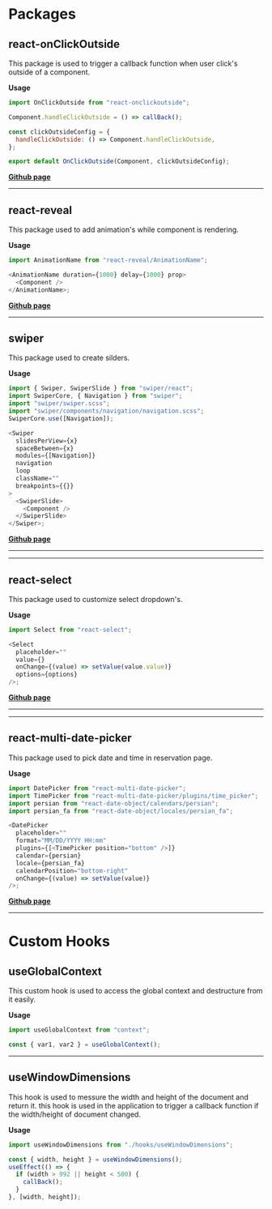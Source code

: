 # Packages

## react-onClickOutside

This package is used to trigger a callback function when user click's outside of a component.

**Usage**

```javascript
import OnClickOutside from "react-onclickoutside";

Component.handleClickOutside = () => callBack();

const clickOutsideConfig = {
  handleClickOutside: () => Component.handleClickOutside,
};

export default OnClickOutside(Component, clickOutsideConfig);
```

**[Github page](https://github.com/Pomax/react-onclickoutside)**

---

## react-reveal

This package used to add animation's while component is rendering.

**Usage**

```javascript
import AnimationName from "react-reveal/AnimationName";

<AnimationName duration={1000} delay={1000} prop>
  <Component />
</AnimationName>;
```

**[Github page](https://github.com/rnosov/react-reveal)**

---

## swiper

This package used to create silders.

**Usage**

```javascript
import { Swiper, SwiperSlide } from "swiper/react";
import SwiperCore, { Navigation } from "swiper";
import "swiper/swiper.scss";
import "swiper/components/navigation/navigation.scss";
SwiperCore.use([Navigation]);

<Swiper
  slidesPerView={x}
  spaceBetween={x}
  modules={[Navigation]}
  navigation
  loop
  className=""
  breakpoints={{}}
>
  <SwiperSlide>
    <Component />
  </SwiperSlide>
</Swiper>;
```

**[Github page](https://github.com/nolimits4web/swiper)**

---

---

## react-select

This package used to customize select dropdown's.

**Usage**

```javascript
import Select from "react-select";

<Select
  placeholder=""
  value={}
  onChange={(value) => setValue(value.value)}
  options={options}
/>;
```

**[Github page](https://github.com/JedWatson/react-select)**

---

---

## react-multi-date-picker

This package used to pick date and time in reservation page.

**Usage**

```javascript
import DatePicker from "react-multi-date-picker";
import TimePicker from "react-multi-date-picker/plugins/time_picker";
import persian from "react-date-object/calendars/persian";
import persian_fa from "react-date-object/locales/persian_fa";

<DatePicker
  placeholder=""
  format="MM/DD/YYYY HH:mm"
  plugins={[<TimePicker position="bottom" />]}
  calendar={persian}
  locale={persian_fa}
  calendarPosition="bottom-right"
  onChange={(value) => setValue(value)}
/>;
```

**[Github page](https://github.com/shahabyazdi/react-multi-date-picker)**

---

# Custom Hooks

## useGlobalContext

This custom hook is used to access the global context and destructure from it easily.

**Usage**

```javascript
import useGlobalContext from "context";

const { var1, var2 } = useGlobalContext();
```

---

## useWindowDimensions

This hook is used to messure the width and height of the document and return it.
this hook is used in the application to trigger a callback function if the width/height of document changed.

**Usage**

```javascript
import useWindowDimensions from "./hooks/useWindowDimensions";

const { width, height } = useWindowDimensions();
useEffect(() => {
  if (width > 992 || height < 580) {
    callBack();
  }
}, [width, height]);
```
